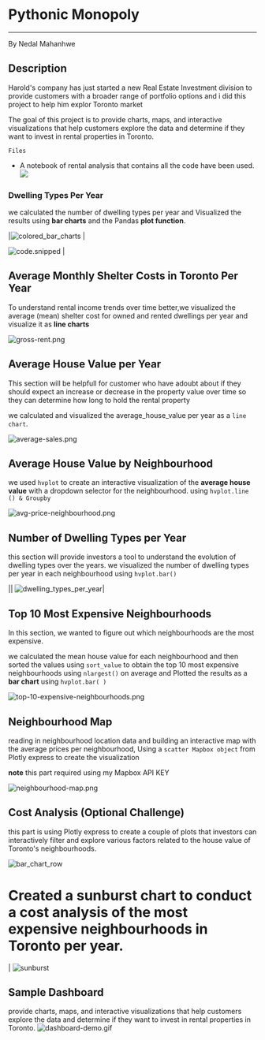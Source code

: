 # Pythonic Monopoly
-----------------------------------------
By Nedal Mahanhwe 






## Description 
 Harold's company has just started a new Real Estate Investment division to provide customers with a broader range of portfolio options and i did this project to help him explor Toronto market 
 
 
   The goal of this project  is to provide charts, maps, and interactive visualizations that help customers explore the data and determine if they want to invest in rental properties in Toronto.


   
   ` Files ` 
   
   *  A notebook of rental analysis that contains all the code have been used. ![](rental_analysis)

   
   ### Dwelling Types Per Year 

 we calculated  the number of dwelling types per year and Visualized  the results using **bar charts**  and the Pandas **plot function**.
 
 
 
 |![colored_bar_charts](Images/colored_bar_charts.png) |

![code.snipped](Images/code.snipped.png) | 



## Average Monthly Shelter Costs in Toronto Per Year


To understand rental income trends over time better,we visualized the average (mean) shelter cost for owned and rented dwellings per year and visualize it as **line charts**

 ![gross-rent.png](Images/gross-rent.png)


## Average House Value per Year

This section will be helpfull for customer who have adoubt about if they  should expect an increase or decrease in the property value over time so they can determine how long to hold the rental property

 we calculated and visualized  the average_house_value per year as a ```line chart```.


![average-sales.png](Images/average-sales.png)








## Average House Value by Neighbourhood

we  used  ```hvplot```  to create an interactive visualization of the **average house value** with a dropdown selector for the neighbourhood.
using `hvplot.line () & Groupby`

  ![avg-price-neighbourhood.png](Images/avg-price-neighbourhood.png)


  




## Number of Dwelling Types per Year

this section will  provide investors a tool to understand the evolution of dwelling types over the years.
we  visualized the number of dwelling types per year in each neighbourhood using `hvplot.bar()`

||
![dwelling_types_per_year](Images/dwelling_types_per_year.png)|



## Top 10 Most Expensive Neighbourhoods
In this section, we wanted to figure out which neighbourhoods are the most expensive. 

we calculated the mean house value for each neighbourhood and then sorted the values using ``sort_value`` to obtain the top 10 most expensive neighbourhoods using `nlargest()`  on average and  Plotted  the results as a **bar chart** using `hvplot.bar( )`

![top-10-expensive-neighbourhoods.png](Images/top-10-expensive-neighbourhoods.png)













## Neighbourhood Map

 reading in neighbourhood location data and building  an interactive map with the average prices per neighbourhood, Using a `scatter Mapbox object` from Plotly express to create the visualization

 **note**   this part required using my Mapbox API KEY


 ![neighbourhood-map.png](Images/neighbourhood-map.png)



## Cost Analysis (Optional Challenge)
this part is using Plotly express to create a couple of plots that investors can interactively filter and explore various factors related to the house value of Toronto's neighbourhoods.



 
 
 ![bar_chart_row](Images/bar_chart_row.png)


# Created a sunburst chart to conduct a cost analysis of the most expensive neighbourhoods in Toronto per year.
|
![sunburst](Images/sunburst.png)




## Sample Dashboard

provide charts, maps, and interactive visualizations that help customers explore the data and determine if they want to invest in rental properties in Toronto.
 ![dashboard-demo.gif](Images/dashboard-demo.gif)








